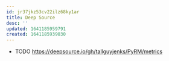 ```yaml
---
id: jr37jkz53cv22ilz68ky1ar
title: Deep Source
desc: ''
updated: 1641185959791
created: 1641185939030
---
```



- TODO <https://deepsource.io/gh/tallguyjenks/PyRM/metrics>
